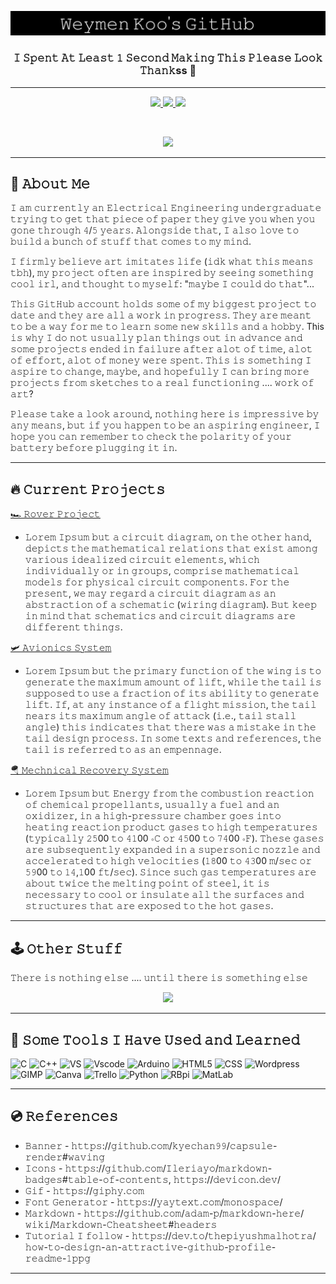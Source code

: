 <p align="center">
  <a href="https://youtu.be/xcaQ95P2-0M" target="_blank">
  <img src="https://github.com/WeymenKoo/WeymenKoo/blob/main/Stuff.png"/>
  </a>
</p>


<h3 align="center">𝙸 𝚂𝚙𝚎𝚗𝚝 𝙰𝚝 𝙻𝚎𝚊𝚜𝚝 𝟷 𝚂𝚎𝚌𝚘𝚗𝚍 𝙼𝚊𝚔𝚒𝚗𝚐 𝚃𝚑𝚒𝚜 𝙿𝚕𝚎𝚊𝚜𝚎 𝙻𝚘𝚘𝚔 𝚃𝚑𝚊𝚗𝚔ss 🍵</h3>

<hr> 

<p align="center">
  <a href="https://www.linkedin.com/in/weymenkoo/" target="_blank">
    <img height="30" src="https://img.shields.io/badge/linkedin-%230077B5.svg?style=for-the-badge&logo=linkedin&logoColor=white"/>
  </a>
  <a href="mailto:kchweymen@gmail.com" target="_blank">
    <img height="30" src="https://img.shields.io/badge/Gmail-D14836?style=for-the-badge&logo=gmail&logoColor=white"/>
  </a>
  <a href="https://www.youtube.com/watch?v=lpiB2wMc49g" target="_blank">
    <img height="30" src="https://img.shields.io/badge/Discord-%237289DA.svg?style=for-the-badge&logo=discord&logoColor=white"/>
  </a>
</p>

<br>

<p align="center">
  <a href="https://youtu.be/b9TE3226T-g">
  <img height="400" src="https://media.giphy.com/media/3ov9jVnbc2E7rCO0Ao/giphy.gif"/>
  </a>
</p>

<hr> 


## 📸 𝙰𝚋𝚘𝚞𝚝 𝙼𝚎 

𝙸 𝚊𝚖 𝚌𝚞𝚛𝚛𝚎𝚗𝚝𝚕𝚢 𝚊𝚗 𝙴𝚕𝚎𝚌𝚝𝚛𝚒𝚌𝚊𝚕 𝙴𝚗𝚐𝚒𝚗𝚎𝚎𝚛𝚒𝚗𝚐 𝚞𝚗𝚍𝚎𝚛𝚐𝚛𝚊𝚍𝚞𝚊𝚝𝚎 𝚝𝚛𝚢𝚒𝚗𝚐 𝚝𝚘 𝚐𝚎𝚝 𝚝𝚑𝚊𝚝 𝚙𝚒𝚎𝚌𝚎 𝚘𝚏 𝚙𝚊𝚙𝚎𝚛 𝚝𝚑𝚎𝚢 𝚐𝚒𝚟𝚎 𝚢𝚘𝚞 𝚠𝚑𝚎𝚗 𝚢𝚘𝚞 𝚐𝚘𝚗𝚎 𝚝𝚑𝚛𝚘𝚞𝚐𝚑 𝟺/𝟻 𝚢𝚎𝚊𝚛𝚜. 𝙰𝚕𝚘𝚗𝚐𝚜𝚒𝚍𝚎 𝚝𝚑𝚊𝚝, 𝙸 𝚊𝚕𝚜𝚘 𝚕𝚘𝚟𝚎 𝚝𝚘 𝚋𝚞𝚒𝚕𝚍 𝚊 𝚋𝚞𝚗𝚌𝚑 𝚘𝚏 𝚜𝚝𝚞𝚏𝚏 𝚝𝚑𝚊𝚝 𝚌𝚘𝚖𝚎𝚜 𝚝𝚘 𝚖𝚢 𝚖𝚒𝚗𝚍. 

𝙸 𝚏𝚒𝚛𝚖𝚕𝚢 𝚋𝚎𝚕𝚒𝚎𝚟𝚎 𝚊𝚛𝚝 𝚒𝚖𝚒𝚝𝚊𝚝𝚎𝚜 𝚕𝚒𝚏𝚎 (𝚒𝚍𝚔 𝚠𝚑𝚊𝚝 𝚝𝚑𝚒𝚜 𝚖𝚎𝚊𝚗𝚜 𝚝𝚋𝚑), 𝚖𝚢 𝚙𝚛𝚘𝚓𝚎𝚌𝚝 𝚘𝚏𝚝𝚎𝚗 𝚊𝚛𝚎 𝚒𝚗𝚜𝚙𝚒𝚛𝚎𝚍 𝚋𝚢 𝚜𝚎𝚎𝚒𝚗𝚐 𝚜𝚘𝚖𝚎𝚝𝚑𝚒𝚗𝚐 𝚌𝚘𝚘𝚕 𝚒𝚛𝚕, 𝚊𝚗𝚍 𝚝𝚑𝚘𝚞𝚐𝚑𝚝 𝚝𝚘 𝚖𝚢𝚜𝚎𝚕𝚏: "𝚖𝚊𝚢𝚋𝚎 𝙸 𝚌𝚘𝚞𝚕𝚍 𝚍𝚘 𝚝𝚑𝚊𝚝"...

𝚃𝚑𝚒𝚜 𝙶𝚒𝚝𝙷𝚞𝚋 𝚊𝚌𝚌𝚘𝚞𝚗𝚝 𝚑𝚘𝚕𝚍𝚜 𝚜𝚘𝚖𝚎 𝚘𝚏 𝚖𝚢 𝚋𝚒𝚐𝚐𝚎𝚜𝚝 𝚙𝚛𝚘𝚓𝚎𝚌𝚝 𝚝𝚘 𝚍𝚊𝚝𝚎 𝚊𝚗𝚍 𝚝𝚑𝚎𝚢 𝚊𝚛𝚎 𝚊𝚕𝚕 𝚊 𝚠𝚘𝚛𝚔 𝚒𝚗 𝚙𝚛𝚘𝚐𝚛𝚎𝚜𝚜. 𝚃𝚑𝚎𝚢 𝚊𝚛𝚎 𝚖𝚎𝚊𝚗𝚝 𝚝𝚘 𝚋𝚎 𝚊 𝚠𝚊𝚢 𝚏𝚘𝚛 𝚖𝚎 𝚝𝚘 𝚕𝚎𝚊𝚛𝚗 𝚜𝚘𝚖𝚎 𝚗𝚎𝚠 𝚜𝚔𝚒𝚕𝚕𝚜 𝚊𝚗𝚍 𝚊 𝚑𝚘𝚋𝚋𝚢. This 𝚒𝚜 𝚠𝚑𝚢 𝙸 𝚍𝚘 𝚗𝚘𝚝 𝚞𝚜𝚞𝚊𝚕𝚕𝚢 𝚙𝚕𝚊𝚗 𝚝𝚑𝚒𝚗𝚐𝚜 𝚘𝚞𝚝 𝚒𝚗 𝚊𝚍𝚟𝚊𝚗𝚌𝚎 𝚊𝚗𝚍 𝚜𝚘𝚖𝚎 𝚙𝚛𝚘𝚓𝚎𝚌𝚝𝚜 𝚎𝚗𝚍𝚎𝚍 𝚒𝚗 𝚏𝚊𝚒𝚕𝚞𝚛𝚎 𝚊𝚏𝚝𝚎𝚛 𝚊𝚕𝚘𝚝 𝚘𝚏 𝚝𝚒𝚖𝚎, 𝚊𝚕𝚘𝚝 𝚘𝚏 𝚎𝚏𝚏𝚘𝚛𝚝, 𝚊𝚕𝚘𝚝 𝚘𝚏 𝚖𝚘𝚗𝚎𝚢 𝚠𝚎𝚛𝚎 𝚜𝚙𝚎𝚗𝚝. 𝚃𝚑𝚒𝚜 𝚒𝚜 𝚜𝚘𝚖𝚎𝚝𝚑𝚒𝚗𝚐 𝙸 𝚊𝚜𝚙𝚒𝚛𝚎 𝚝𝚘 𝚌𝚑𝚊𝚗𝚐𝚎, 𝚖𝚊𝚢𝚋𝚎, 𝚊𝚗𝚍 𝚑𝚘𝚙𝚎𝚏𝚞𝚕𝚕𝚢 𝙸 𝚌𝚊𝚗 𝚋𝚛𝚒𝚗𝚐 𝚖𝚘𝚛𝚎 𝚙𝚛𝚘𝚓𝚎𝚌𝚝𝚜 𝚏𝚛𝚘𝚖 𝚜𝚔𝚎𝚝𝚌𝚑𝚎𝚜 𝚝𝚘 𝚊 𝚛𝚎𝚊𝚕 𝚏𝚞𝚗𝚌𝚝𝚒𝚘𝚗𝚒𝚗𝚐 .... 𝚠𝚘𝚛𝚔 𝚘𝚏 𝚊𝚛𝚝?

𝙿𝚕𝚎𝚊𝚜𝚎 𝚝𝚊𝚔𝚎 𝚊 𝚕𝚘𝚘𝚔 𝚊𝚛𝚘𝚞𝚗𝚍, 𝚗𝚘𝚝𝚑𝚒𝚗𝚐 𝚑𝚎𝚛𝚎 𝚒𝚜 𝚒𝚖𝚙𝚛𝚎𝚜𝚜𝚒𝚟𝚎 𝚋𝚢 𝚊𝚗𝚢 𝚖𝚎𝚊𝚗𝚜, 𝚋𝚞𝚝 𝚒𝚏 𝚢𝚘𝚞 𝚑𝚊𝚙𝚙𝚎𝚗 𝚝𝚘 𝚋𝚎 𝚊𝚗 𝚊𝚜𝚙𝚒𝚛𝚒𝚗𝚐 𝚎𝚗𝚐𝚒𝚗𝚎𝚎𝚛, 𝙸 𝚑𝚘𝚙𝚎 𝚢𝚘𝚞 𝚌𝚊𝚗 𝚛𝚎𝚖𝚎𝚖𝚋𝚎𝚛 𝚝𝚘 𝚌𝚑𝚎𝚌𝚔 𝚝𝚑𝚎 𝚙𝚘𝚕𝚊𝚛𝚒𝚝𝚢 𝚘𝚏 𝚢𝚘𝚞𝚛 𝚋𝚊𝚝𝚝𝚎𝚛𝚢 𝚋𝚎𝚏𝚘𝚛𝚎 𝚙𝚕𝚞𝚐𝚐𝚒𝚗𝚐 𝚒𝚝 𝚒𝚗.

<hr>

## 🔥 𝙲𝚞𝚛𝚛𝚎𝚗𝚝 𝙿𝚛𝚘𝚓𝚎𝚌𝚝𝚜

[🏎️ 𝚁𝚘𝚟𝚎𝚛 𝙿𝚛𝚘𝚓𝚎𝚌𝚝](https://github.com/WeymenKoo/Rover-Project)
- 𝙻𝚘𝚛𝚎𝚖 𝙸𝚙𝚜𝚞𝚖 𝚋𝚞𝚝 𝚊 𝚌𝚒𝚛𝚌𝚞𝚒𝚝 𝚍𝚒𝚊𝚐𝚛𝚊𝚖, 𝚘𝚗 𝚝𝚑𝚎 𝚘𝚝𝚑𝚎𝚛 𝚑𝚊𝚗𝚍, 𝚍𝚎𝚙𝚒𝚌𝚝𝚜 𝚝𝚑𝚎 𝚖𝚊𝚝𝚑𝚎𝚖𝚊𝚝𝚒𝚌𝚊𝚕 𝚛𝚎𝚕𝚊𝚝𝚒𝚘𝚗𝚜 𝚝𝚑𝚊𝚝 𝚎𝚡𝚒𝚜𝚝 𝚊𝚖𝚘𝚗𝚐 𝚟𝚊𝚛𝚒𝚘𝚞𝚜 𝚒𝚍𝚎𝚊𝚕𝚒𝚣𝚎𝚍 𝚌𝚒𝚛𝚌𝚞𝚒𝚝 𝚎𝚕𝚎𝚖𝚎𝚗𝚝𝚜, 𝚠𝚑𝚒𝚌𝚑 𝚒𝚗𝚍𝚒𝚟𝚒𝚍𝚞𝚊𝚕𝚕𝚢 𝚘𝚛 𝚒𝚗 𝚐𝚛𝚘𝚞𝚙𝚜, 𝚌𝚘𝚖𝚙𝚛𝚒𝚜𝚎 𝚖𝚊𝚝𝚑𝚎𝚖𝚊𝚝𝚒𝚌𝚊𝚕 𝚖𝚘𝚍𝚎𝚕𝚜 𝚏𝚘𝚛 𝚙𝚑𝚢𝚜𝚒𝚌𝚊𝚕 𝚌𝚒𝚛𝚌𝚞𝚒𝚝 𝚌𝚘𝚖𝚙𝚘𝚗𝚎𝚗𝚝𝚜. 𝙵𝚘𝚛 𝚝𝚑𝚎 𝚙𝚛𝚎𝚜𝚎𝚗𝚝, 𝚠𝚎 𝚖𝚊𝚢 𝚛𝚎𝚐𝚊𝚛𝚍 𝚊 𝚌𝚒𝚛𝚌𝚞𝚒𝚝 𝚍𝚒𝚊𝚐𝚛𝚊𝚖 𝚊𝚜 𝚊𝚗 𝚊𝚋𝚜𝚝𝚛𝚊𝚌𝚝𝚒𝚘𝚗 𝚘𝚏 𝚊 𝚜𝚌𝚑𝚎𝚖𝚊𝚝𝚒𝚌 (𝚠𝚒𝚛𝚒𝚗𝚐 𝚍𝚒𝚊𝚐𝚛𝚊𝚖). 𝙱𝚞𝚝 𝚔𝚎𝚎𝚙 𝚒𝚗 𝚖𝚒𝚗𝚍 𝚝𝚑𝚊𝚝 𝚜𝚌𝚑𝚎𝚖𝚊𝚝𝚒𝚌𝚜 𝚊𝚗𝚍 𝚌𝚒𝚛𝚌𝚞𝚒𝚝 𝚍𝚒𝚊𝚐𝚛𝚊𝚖𝚜 𝚊𝚛𝚎 𝚍𝚒𝚏𝚏𝚎𝚛𝚎𝚗𝚝 𝚝𝚑𝚒𝚗𝚐𝚜. 

[🛩️ 𝙰𝚟𝚒𝚘𝚗𝚒𝚌𝚜 𝚂𝚢𝚜𝚝𝚎𝚖](https://github.com/WeymenKoo/Water-Rocket-Avionics)
- 𝙻𝚘𝚛𝚎𝚖 𝙸𝚙𝚜𝚞𝚖 𝚋𝚞𝚝 𝚝𝚑𝚎 𝚙𝚛𝚒𝚖𝚊𝚛𝚢 𝚏𝚞𝚗𝚌𝚝𝚒𝚘𝚗 𝚘𝚏 𝚝𝚑𝚎 𝚠𝚒𝚗𝚐 𝚒𝚜 𝚝𝚘 𝚐𝚎𝚗𝚎𝚛𝚊𝚝𝚎 𝚝𝚑𝚎 𝚖𝚊𝚡𝚒𝚖𝚞𝚖 𝚊𝚖𝚘𝚞𝚗𝚝 𝚘𝚏 𝚕𝚒𝚏𝚝, 𝚠𝚑𝚒𝚕𝚎 𝚝𝚑𝚎 𝚝𝚊𝚒𝚕 𝚒𝚜 𝚜𝚞𝚙𝚙𝚘𝚜𝚎𝚍 𝚝𝚘 𝚞𝚜𝚎 𝚊 𝚏𝚛𝚊𝚌𝚝𝚒𝚘𝚗 𝚘𝚏 𝚒𝚝𝚜 𝚊𝚋𝚒𝚕𝚒𝚝𝚢 𝚝𝚘 𝚐𝚎𝚗𝚎𝚛𝚊𝚝𝚎 𝚕𝚒𝚏𝚝. 𝙸𝚏, 𝚊𝚝 𝚊𝚗𝚢 𝚒𝚗𝚜𝚝𝚊𝚗𝚌𝚎 𝚘𝚏 𝚊 𝚏𝚕𝚒𝚐𝚑𝚝 𝚖𝚒𝚜𝚜𝚒𝚘𝚗, 𝚝𝚑𝚎 𝚝𝚊𝚒𝚕 𝚗𝚎𝚊𝚛𝚜 𝚒𝚝𝚜 𝚖𝚊𝚡𝚒𝚖𝚞𝚖 𝚊𝚗𝚐𝚕𝚎 𝚘𝚏 𝚊𝚝𝚝𝚊𝚌𝚔 (𝚒.𝚎., 𝚝𝚊𝚒𝚕 𝚜𝚝𝚊𝚕𝚕 𝚊𝚗𝚐𝚕𝚎) 𝚝𝚑𝚒𝚜 𝚒𝚗𝚍𝚒𝚌𝚊𝚝𝚎𝚜 𝚝𝚑𝚊𝚝 𝚝𝚑𝚎𝚛𝚎 𝚠𝚊𝚜 𝚊 𝚖𝚒𝚜𝚝𝚊𝚔𝚎 𝚒𝚗 𝚝𝚑𝚎 𝚝𝚊𝚒𝚕 𝚍𝚎𝚜𝚒𝚐𝚗 𝚙𝚛𝚘𝚌𝚎𝚜𝚜. 𝙸𝚗 𝚜𝚘𝚖𝚎 𝚝𝚎𝚡𝚝𝚜 𝚊𝚗𝚍 𝚛𝚎𝚏𝚎𝚛𝚎𝚗𝚌𝚎𝚜, 𝚝𝚑𝚎 𝚝𝚊𝚒𝚕 𝚒𝚜 𝚛𝚎𝚏𝚎𝚛𝚛𝚎𝚍 𝚝𝚘 𝚊𝚜 𝚊𝚗 𝚎𝚖𝚙𝚎𝚗𝚗𝚊𝚐𝚎.

[🪂 𝙼𝚎𝚌𝚑𝚗𝚒𝚌𝚊𝚕 𝚁𝚎𝚌𝚘𝚟𝚎𝚛𝚢 𝚂𝚢𝚜𝚝𝚎𝚖](https://github.com/WeymenKoo/Water-Rocket-Avionics)
- 𝙻𝚘𝚛𝚎𝚖 𝙸𝚙𝚜𝚞𝚖 𝚋𝚞𝚝 𝙴𝚗𝚎𝚛𝚐𝚢 𝚏𝚛𝚘𝚖 𝚝𝚑𝚎 𝚌𝚘𝚖𝚋𝚞𝚜𝚝𝚒𝚘𝚗 𝚛𝚎𝚊𝚌𝚝𝚒𝚘𝚗 𝚘𝚏 𝚌𝚑𝚎𝚖𝚒𝚌𝚊𝚕 𝚙𝚛𝚘𝚙𝚎𝚕𝚕𝚊𝚗𝚝𝚜, 𝚞𝚜𝚞𝚊𝚕𝚕𝚢 𝚊 𝚏𝚞𝚎𝚕 𝚊𝚗𝚍 𝚊𝚗 𝚘𝚡𝚒𝚍𝚒𝚣𝚎𝚛, 𝚒𝚗 𝚊 𝚑𝚒𝚐𝚑-𝚙𝚛𝚎𝚜𝚜𝚞𝚛𝚎 𝚌𝚑𝚊𝚖𝚋𝚎𝚛 𝚐𝚘𝚎𝚜 𝚒𝚗𝚝𝚘 𝚑𝚎𝚊𝚝𝚒𝚗𝚐 𝚛𝚎𝚊𝚌𝚝𝚒𝚘𝚗 𝚙𝚛𝚘𝚍𝚞𝚌𝚝 𝚐𝚊𝚜𝚎𝚜 𝚝𝚘 𝚑𝚒𝚐𝚑 𝚝𝚎𝚖𝚙𝚎𝚛𝚊𝚝𝚞𝚛𝚎𝚜 (𝚝𝚢𝚙𝚒𝚌𝚊𝚕𝚕𝚢 𝟸𝟻00 𝚝𝚘 𝟺𝟷00 ∘𝙲 𝚘𝚛 𝟺𝟻00 𝚝𝚘 𝟽𝟺00 ∘𝙵). 𝚃𝚑𝚎𝚜𝚎 𝚐𝚊𝚜𝚎𝚜 𝚊𝚛𝚎 𝚜𝚞𝚋𝚜𝚎𝚚𝚞𝚎𝚗𝚝𝚕𝚢 𝚎𝚡𝚙𝚊𝚗𝚍𝚎𝚍 𝚒𝚗 𝚊 𝚜𝚞𝚙𝚎𝚛𝚜𝚘𝚗𝚒𝚌 𝚗𝚘𝚣𝚣𝚕𝚎 𝚊𝚗𝚍 𝚊𝚌𝚌𝚎𝚕𝚎𝚛𝚊𝚝𝚎𝚍 𝚝𝚘 𝚑𝚒𝚐𝚑 𝚟𝚎𝚕𝚘𝚌𝚒𝚝𝚒𝚎𝚜 (𝟷𝟾00 𝚝𝚘 𝟺𝟹00 𝚖/𝚜𝚎𝚌 𝚘𝚛 𝟻𝟿00 𝚝𝚘 𝟷𝟺,𝟷00 𝚏𝚝/𝚜𝚎𝚌). 𝚂𝚒𝚗𝚌𝚎 𝚜𝚞𝚌𝚑 𝚐𝚊𝚜 𝚝𝚎𝚖𝚙𝚎𝚛𝚊𝚝𝚞𝚛𝚎𝚜 𝚊𝚛𝚎 𝚊𝚋𝚘𝚞𝚝 𝚝𝚠𝚒𝚌𝚎 𝚝𝚑𝚎 𝚖𝚎𝚕𝚝𝚒𝚗𝚐 𝚙𝚘𝚒𝚗𝚝 𝚘𝚏 𝚜𝚝𝚎𝚎𝚕, 𝚒𝚝 𝚒𝚜 𝚗𝚎𝚌𝚎𝚜𝚜𝚊𝚛𝚢 𝚝𝚘 𝚌𝚘𝚘𝚕 𝚘𝚛 𝚒𝚗𝚜𝚞𝚕𝚊𝚝𝚎 𝚊𝚕𝚕 𝚝𝚑𝚎 𝚜𝚞𝚛𝚏𝚊𝚌𝚎𝚜 𝚊𝚗𝚍 𝚜𝚝𝚛𝚞𝚌𝚝𝚞𝚛𝚎𝚜 𝚝𝚑𝚊𝚝 𝚊𝚛𝚎 𝚎𝚡𝚙𝚘𝚜𝚎𝚍 𝚝𝚘 𝚝𝚑𝚎 𝚑𝚘𝚝 𝚐𝚊𝚜𝚎𝚜.

<hr>

## 🕹️ 𝙾𝚝𝚑𝚎𝚛 𝚂𝚝𝚞𝚏𝚏

𝚃𝚑𝚎𝚛𝚎 𝚒𝚜 𝚗𝚘𝚝𝚑𝚒𝚗𝚐 𝚎𝚕𝚜𝚎 .... 𝚞𝚗𝚝𝚒𝚕 𝚝𝚑𝚎𝚛𝚎 𝚒𝚜 𝚜𝚘𝚖𝚎𝚝𝚑𝚒𝚗𝚐 𝚎𝚕𝚜𝚎

<p align="center">
  <a href="https://youtu.be/GCe-D6sTLoc">
  <img height="400" src="https://media.giphy.com/media/3oEduVhPTUAzqm03NS/giphy.gif"/>
  </a>
</p>

<hr>

## 💾 𝚂𝚘𝚖𝚎 𝚃𝚘𝚘𝚕𝚜 𝙸 𝙷𝚊𝚟𝚎 𝚄𝚜𝚎𝚍 𝚊𝚗𝚍 𝙻𝚎𝚊𝚛𝚗𝚎𝚍

<p align="left">
 <img src="https://cdn.jsdelivr.net/gh/devicons/devicon/icons/c/c-line.svg" alt="C" width="45" height="45"/>
<img src="https://cdn.jsdelivr.net/gh/devicons/devicon/icons/cplusplus/cplusplus-line.svg" alt="C++" width="45" height="45"/>
  <img src="https://cdn.jsdelivr.net/gh/devicons/devicon/icons/visualstudio/visualstudio-plain.svg" alt="VS" width="45" height="45"/>
  <img src="https://cdn.jsdelivr.net/gh/devicons/devicon/icons/vscode/vscode-original.svg" alt="Vscode" width="45" height="45"/>
    <img src="https://cdn.jsdelivr.net/gh/devicons/devicon/icons/arduino/arduino-original-wordmark.svg" alt="Arduino" width="45" height="45"/>

<img src="https://cdn.jsdelivr.net/gh/devicons/devicon/icons/html5/html5-plain.svg" alt="HTML5" width="45" height="45"/>
  <img src="https://cdn.jsdelivr.net/gh/devicons/devicon/icons/css3/css3-plain.svg" alt="CSS" width="45" height="45"/>
    <img src="https://cdn.jsdelivr.net/gh/devicons/devicon/icons/wordpress/wordpress-plain.svg" alt="Wordpress" width="45" height="45"/>
  <img src="https://cdn.jsdelivr.net/gh/devicons/devicon/icons/gimp/gimp-original.svg" alt="GIMP" width="45" height="45"/>
  <img src="https://cdn.jsdelivr.net/gh/devicons/devicon/icons/canva/canva-original.svg" alt="Canva" width="45" height="45"/>
  <img src="https://cdn.jsdelivr.net/gh/devicons/devicon/icons/trello/trello-plain.svg" alt="Trello" width="45" height="45"/>

<img src="https://cdn.jsdelivr.net/gh/devicons/devicon/icons/python/python-original.svg" alt="Python" width="45" height="45"/>
<img src="https://cdn.jsdelivr.net/gh/devicons/devicon/icons/raspberrypi/raspberrypi-original.svg" alt="RBpi" width="45" height="45"/>
  <img src="https://cdn.jsdelivr.net/gh/devicons/devicon/icons/matlab/matlab-original.svg" alt="MatLab" width="45" height="45"/>

</p>

<hr>

## 💿 𝚁𝚎𝚏𝚎𝚛𝚎𝚗𝚌𝚎𝚜 

- 𝙱𝚊𝚗𝚗𝚎𝚛 - 𝚑𝚝𝚝𝚙𝚜://𝚐𝚒𝚝𝚑𝚞𝚋.𝚌𝚘𝚖/𝚔𝚢𝚎𝚌𝚑𝚊𝚗𝟿𝟿/𝚌𝚊𝚙𝚜𝚞𝚕𝚎-𝚛𝚎𝚗𝚍𝚎𝚛#𝚠𝚊𝚟𝚒𝚗𝚐
- 𝙸𝚌𝚘𝚗𝚜 - 𝚑𝚝𝚝𝚙𝚜://𝚐𝚒𝚝𝚑𝚞𝚋.𝚌𝚘𝚖/𝙸𝚕𝚎𝚛𝚒𝚊𝚢𝚘/𝚖𝚊𝚛𝚔𝚍𝚘𝚠𝚗-𝚋𝚊𝚍𝚐𝚎𝚜#𝚝𝚊𝚋𝚕𝚎-𝚘𝚏-𝚌𝚘𝚗𝚝𝚎𝚗𝚝𝚜, 𝚑𝚝𝚝𝚙𝚜://𝚍𝚎𝚟𝚒𝚌𝚘𝚗.𝚍𝚎𝚟/
- 𝙶𝚒𝚏 - 𝚑𝚝𝚝𝚙𝚜://𝚐𝚒𝚙𝚑𝚢.𝚌𝚘𝚖
- 𝙵𝚘𝚗𝚝 𝙶𝚎𝚗𝚎𝚛𝚊𝚝𝚘𝚛 - 𝚑𝚝𝚝𝚙𝚜://𝚢𝚊𝚢𝚝𝚎𝚡𝚝.𝚌𝚘𝚖/𝚖𝚘𝚗𝚘𝚜𝚙𝚊𝚌𝚎/
- 𝙼𝚊𝚛𝚔𝚍𝚘𝚠𝚗 - 𝚑𝚝𝚝𝚙𝚜://𝚐𝚒𝚝𝚑𝚞𝚋.𝚌𝚘𝚖/𝚊𝚍𝚊𝚖-𝚙/𝚖𝚊𝚛𝚔𝚍𝚘𝚠𝚗-𝚑𝚎𝚛𝚎/𝚠𝚒𝚔𝚒/𝙼𝚊𝚛𝚔𝚍𝚘𝚠𝚗-𝙲𝚑𝚎𝚊𝚝𝚜𝚑𝚎𝚎𝚝#𝚑𝚎𝚊𝚍𝚎𝚛𝚜
- 𝚃𝚞𝚝𝚘𝚛𝚒𝚊𝚕 𝙸 𝚏𝚘𝚕𝚕𝚘𝚠 - 𝚑𝚝𝚝𝚙𝚜://𝚍𝚎𝚟.𝚝𝚘/𝚝𝚑𝚎𝚙𝚒𝚢𝚞𝚜𝚑𝚖𝚊𝚕𝚑𝚘𝚝𝚛𝚊/𝚑𝚘𝚠-𝚝𝚘-𝚍𝚎𝚜𝚒𝚐𝚗-𝚊𝚗-𝚊𝚝𝚝𝚛𝚊𝚌𝚝𝚒𝚟𝚎-𝚐𝚒𝚝𝚑𝚞𝚋-𝚙𝚛𝚘𝚏𝚒𝚕𝚎-𝚛𝚎𝚊𝚍𝚖𝚎-𝟷𝚙𝚙𝚐

<hr>
